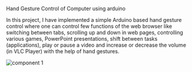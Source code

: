 Hand Gesture Control of Computer using arduino

In this project, I have implemented a simple Arduino based hand gesture control where one can control few functions of the web browser like switching between tabs, scrolling up and down in web pages, controlling various games, PowerPoint presentations, shift between tasks (applications), play or pause a video and increase or decrease the volume (in VLC Player) with the help of hand gestures.

![component 1](https://user-images.githubusercontent.com/43942422/112608966-f9818c00-8e40-11eb-9f3b-cae676a9084a.jpeg)

